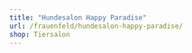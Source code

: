 ```yaml
---
title: "Hundesalon Happy Paradise"
url: /frauenfeld/hundesalon-happy-paradise/
shop: Tiersalon
---
```

